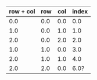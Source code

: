 | row + col | row | col | index |
|-----------|-----|-----|-------|
|	0.0       | 0.0 | 0.0 | 0.0   | 
|	1.0       | 0.0 | 1.0 | 1.0   |
|	2.0       | 0.0 | 2.0 | 2.0   |
|	1.0       | 1.0 | 0.0 | 3.0   |
|	2.0       | 1.0 | 1.0 | 4.0   |
|	2.0       | 2.0 | 0.0 | 6.0?  |
